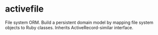 activefile
==========

File system ORM. Build a persistent domain model by mapping file system objects to Ruby classes. Inherits ActiveRecord-similar interface.